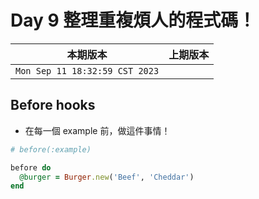 # Day 9 整理重複煩人的程式碼！

|本期版本|上期版本
|:---:|:---:|
`Mon Sep 11 18:32:59 CST 2023` |

## Before hooks

* 在每一個 example 前，做這件事情！

```ruby
# before(:example)

before do
  @burger = Burger.new('Beef', 'Cheddar')
end
```